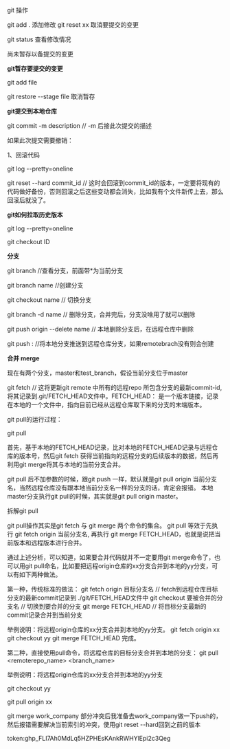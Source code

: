 git 操作

git add . 添加修改 git reset xx 取消要提交的变更

git status 查看修改情况

尚未暂存以备提交的变更

**git暂存要提交的变更**

git add file

git restore --stage file  取消暂存

**git提交到本地仓库**

git commit -m description // -m 后接此次提交的描述

如果此次提交需要撤销：

1、回滚代码

git log --pretty=oneline

git reset --hard commit_id  // 这时会回滚到commit_id的版本，一定要将现有的代码做好备份，否则回滚之后这些变动都会消失，比如我有个文件新传上去，那么回滚后就没了。

**git如何拉取历史版本**

git log --pretty=oneline

git checkout ID



**分支**

git branch //查看分支，前面带*为当前分支

git branch name //创建分支

git checkout name // 切换分支

git branch -d name // 删除分支，合并完后，分支没啥用了就可以删除

git push origin --delete name // 本地删除分支后，在远程仓库中删除

git push  <remote><localbranch>:<remotebranch> //将本地分支推送到远程仓库分支，如果remotebrach没有则会创建

**合并 merge**

现在有两个分支，master和test_branch，假设当前分支位于master

git fetch // 这将更新git remote 中所有的远程repo 所包含分支的最新commit-id, 将其记录到.git/FETCH_HEAD文件中。FETCH_HEAD： 是一个版本链接，记录在本地的一个文件中，指向目前已经从远程仓库取下来的分支的末端版本。

git pull的运行过程：

git pull

首先，基于本地的FETCH_HEAD记录，比对本地的FETCH_HEAD记录与远程仓库的版本号，然后git fetch 获得当前指向的远程分支的后续版本的数据，然后再利用git merge将其与本地的当前分支合并。

git pull 后不加参数的时候，跟git push 一样，默认就是git pull origin 当前分支名，当然远程仓库没有跟本地当前分支名一样的分支的话，肯定会报错。
本地master分支执行git pull的时候，其实就是git pull origin master。

拆解git pull

git pull操作其实是git fetch 与 git merge 两个命令的集合。
git pull 等效于先执行 git fetch origin 当前分支名, 再执行 git merge FETCH_HEAD，也就是说把当前版本和远程版本进行合并。

通过上述分析，可以知道，如果要合并代码就并不一定要用git merge命令了，也可以用git pull命名，比如要把远程origin仓库的xx分支合并到本地的yy分支，可以有如下两种做法。

第一种，传统标准的做法：
git fetch origin 目标分支名 // fetch到远程仓库目标分支的最新commit记录到 ./git/FETCH_HEAD文件中
git checkout 要被合并的分支名 // 切换到要合并的分支
git merge FETCH_HEAD // 将目标分支最新的commit记录合并到当前分支

举例说明：将远程origin仓库的xx分支合并到本地的yy分支。
git fetch origin xx
git checkout yy
git merge FETCH_HEAD
完成。

第二种，直接使用pull命令，将远程仓库的目标分支合并到本地的分支：
git pull <remoterepo_name> <branch_name> 

举例说明：将远程origin仓库的xx分支合并到本地的yy分支

git checkout yy

git pull origin xx



git merge work_company 部分冲突后我准备去work_company做一下push的，然后报错需要解决当前索引的冲突，使用git reset --hard回到之前的版本

token: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